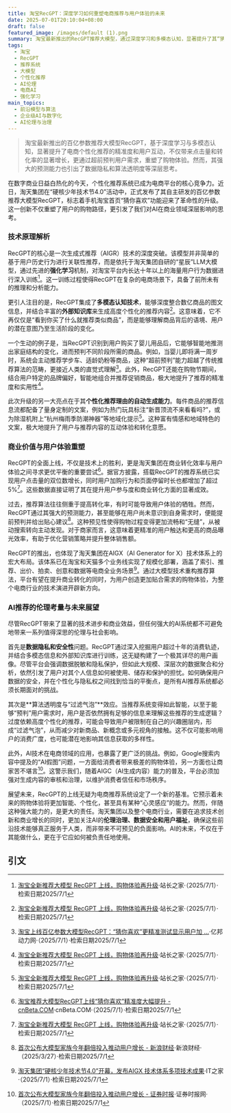 ```yaml
---
title: 淘宝RecGPT：深度学习如何重塑电商推荐与用户体验的未来
date: 2025-07-01T20:10:04+08:00
draft: false
featured_image: /images/default (1).png
summary: 淘宝最新推出的RecGPT推荐大模型，通过深度学习和多模态认知，显著提升了其“猜你喜欢”功能的精准度，实现了用户点击量和加购行为的双位数增长。该模型能超前预判用户需求并生成个性化推荐理由，为电商体验设定新标杆，同时也引发了数据隐私、算法透明度及AI伦理等深层考量。
tags: 
  - 淘宝
  - RecGPT
  - 推荐系统
  - 大模型
  - 个性化推荐
  - AI伦理
  - 电商AI
  - 强化学习
main_topics: 
  - 前沿模型与算法
  - 企业级AI与数字化
  - AI伦理与治理
---
```


> 淘宝最新推出的百亿参数推荐大模型RecGPT，基于深度学习与多模态认知，显著提升了电商个性化推荐的精准度和用户互动，不仅带来点击量和转化率的显著增长，更通过超前预判用户需求，重塑了购物体验。然而，其强大的预测能力也引出了数据隐私和算法透明度等深层思考。

在数字商业日益白热化的今天，个性化推荐系统已成为电商平台的核心竞争力。近日，淘天集团在“硬核少年技术节4.0”活动中，正式发布了其自主研发的百亿参数推荐大模型RecGPT，标志着手机淘宝首页“猜你喜欢”功能迎来了革命性的升级。这一创新不仅重塑了用户的购物路径，更引发了我们对AI在商业领域深层影响的思考。

### 技术原理解析

RecGPT的核心是一次生成式推荐（AIGR）技术的深度突破。该模型并非简单的基于用户历史行为进行关联性推荐，而是依托于淘天集团自研的“星辰”LLM大模型，通过先进的**强化学习**机制，对淘宝平台内长达十年以上的海量用户行为数据进行深入训练[^1]。这一训练过程使得RecGPT在复杂的电商场景下，具备了前所未有的推理和分析能力。

更引人注目的是，RecGPT集成了**多模态认知技术**，能够深度整合数亿商品的图文信息，并结合丰富的**外部知识库**来生成高度个性化的推荐内容[^1]。这意味着，它不再仅仅是“看到你买了什么就推荐类似商品”，而是能够理解商品背后的语境、用户的潜在意图乃至生活阶段的变化。

一个生动的例子是，当RecGPT识别到用户购买了婴儿用品后，它能够智能地推测出家庭结构的变化，进而预判不同阶段所需的商品。例如，当婴儿即将满一周岁时，系统会主动推荐学步车、适龄奶粉等商品，这种“超前预判”能力超越了传统推荐算法的范畴，更接近人类的直觉式理解[^2]。此外，RecGPT还能在购物节期间，结合用户特定的品牌偏好，智能地组合并推荐促销商品，极大地提升了推荐的精准度和实用性[^1]。

此次升级的另一大亮点在于其**个性化推荐理由的自动生成能力**。每件商品的推荐信息流都配备了量身定制的文案，例如为热门玩具标注“新晋顶流不来看看吗?”，或为除湿机附上“杭州梅雨季防潮神器”等地域化提示[^1]。这种富有情感和地域特色的文案，极大地提升了用户与推荐内容的互动体验和转化意愿。

### 商业价值与用户体验重塑

RecGPT的全面上线，不仅是技术上的胜利，更是淘天集团在商业转化效率与用户体验之间寻求更优平衡的重要尝试[^3]。据官方披露，搭载RecGPT的推荐系统已实现用户点击量的双位数增长，同时用户加购行为和页面停留时长也都增加了超过5%[^1]。这些数据直接证明了其在提升用户参与度和商业转化方面的显著成效。

过去，推荐算法往往侧重于提高转化率，有时可能导致用户体验的牺牲。然而，RecGPT通过其强大的预测能力，甚至能够在用户尚未意识到自身需求时，便能提前预判并给出贴心建议[^4]。这种预见性使得购物过程变得更加流畅和“无缝”，从被动搜索转向主动发现。对于商家而言，这意味着更精准的用户触达和更高的商品曝光效率，有助于优化营销策略并提升整体销售额。

RecGPT的推出，也体现了淘天集团在AIGX（AI Generator for X）技术体系上的宏大布局。该体系已在淘宝和天猫多个业务线实现了规模化部署，涵盖了索引、推荐、出价、拍卖、创意和数据等电商全业务场景[^5]。通过大模型技术重构推荐算法，平台有望在提升商业转化的同时，为用户创造更加贴合需求的购物体验，为整个电商行业的技术演进开辟新方向。

### AI推荐的伦理考量与未来展望

尽管RecGPT带来了显著的技术进步和商业效益，但任何强大的AI系统都不可避免地带来一系列值得深思的伦理与社会影响。

首先是**数据隐私和安全性**问题。RecGPT通过深入挖掘用户超过十年的消费轨迹，并结合多模态信息和外部知识库进行训练，这无疑构建了一个极其详尽的用户画像。尽管平台会强调数据脱敏和隐私保护，但如此大规模、深层次的数据聚合和分析，依然引发了用户对其个人信息如何被使用、储存和保护的担忧。如何确保用户数据的安全，并在个性化与隐私权之间找到恰当的平衡点，是所有AI推荐系统都必须长期面对的挑战。

其次是**算法透明度与“过滤气泡”**效应。当推荐系统变得如此智能，以至于能够“预判”用户需求时，用户是否依然拥有足够的信息来理解这些推荐的生成逻辑？过度依赖高度个性化的推荐，可能会导致用户被限制在自己的兴趣圈层内，形成“过滤气泡”，从而减少对新商品、新概念或多元视角的接触。这不仅可能影响用户的消费广度，也可能潜在地影响其信息获取的多样性。

此外，AI技术在电商领域的应用，也暴露了更广泛的挑战。例如，Google搜索内容中提及的“AI假图”问题，一方面给消费者带来极差的购物体验，另一方面也让商家苦不堪言[^6]。这警示我们，随着AIGC（AI生成内容）能力的普及，平台必须加强对生成内容的审核和治理，以维护消费者信任和市场秩序。

展望未来，RecGPT的上线无疑为电商推荐系统设定了一个新的基准。它预示着未来的购物体验将更加智能、个性化，甚至具有某种“心灵感应”的能力。然而，伴随这种强大能力的，是更大的责任。淘天集团以及整个电商行业，需要在追求技术创新和商业增长的同时，更加关注AI的**伦理治理、数据安全和用户福祉**，确保这些前沿技术能够真正服务于人类，而非带来不可预见的负面影响。AI的未来，不仅在于其能做什么，更在于它应如何被负责任地使用。

## 引文

[^1]: [淘宝全新推荐大模型 RecGPT 上线，购物体验再升级](https://upload.chinaz.com/2025/0701/6388698355706516874841566.png)·站长之家·（2025/7/1）·检索日期2025/7/1
[^2]: [淘宝上线百亿参数大模型RecGPT：“猜你喜欢”更精准测试显示用户加 ...](https://www.ebrun.com/20250701/584159.shtml)·亿邦动力网·（2025/7/1）·检索日期2025/7/1
[^3]: [淘宝推荐大模型RecGPT上线“猜你喜欢”精准度大幅提升 - cnBeta.COM](https://www.cnbeta.com.tw/articles/tech/1510088.htm)·cnBeta.COM·（2025/7/1）·检索日期2025/7/1
[^4]: [首次公布大模型家族今年翻倍投入推动用户增长 - 新浪财经](https://finance.sina.com.cn/roll/2025-03-27/doc-inerckzy4796168.shtml)·新浪财经·（2025/3/27）·检索日期2025/7/1
[^5]: [淘天集团“硬核少年技术节4.0”开幕，发布AIGX 技术体系多项技术成果](https://www.ithome.com/0/864/949.htm)·IT之家·（2025/7/1）·检索日期2025/7/1
[^6]: [首次公布大模型家族今年翻倍投入推动用户增长 - 证券时报](https://stcn.com/article/detail/1617657.html)·证券时报网·（2025/7/1）·检索日期2025/7/1
